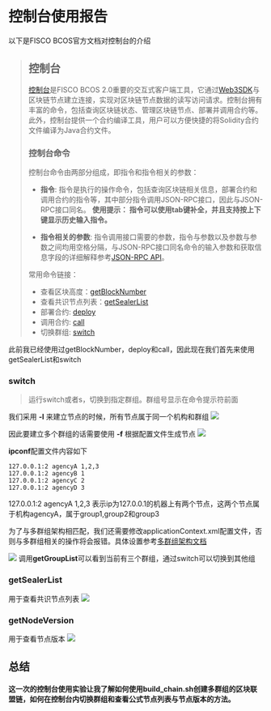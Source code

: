 # 控制台使用报告
以下是FISCO BCOS官方文档对控制台的介绍

>## 控制台
>
>[控制台](https://github.com/FISCO-BCOS/console)是FISCO BCOS 2.0重要的交互式客户端工具，它通过[Web3SDK](../sdk/sdk.md)与区块链节点建立连接，实现对区块链节点数据的读写访问请求。控制台拥有丰富的命令，包括查询区块链状态、管理区块链节点、部署并调用合约等。此外，控制台提供一个合约编译工具，用户可以方便快捷的将Solidity合约文件编译为Java合约文件。
>
>### 控制台命令
>控制台命令由两部分组成，即指令和指令相关的参数：   
>- **指令**: 指令是执行的操作命令，包括查询区块链相关信息，部署合约和调用合约的指令等，其中部分指令调用JSON-RPC接口，因此与JSON-RPC接口同名。 **使用提示： 指令可以使用tab键补全，并且支持按上下键显示历史输入指令。**
>  
>- **指令相关的参数**: 指令调用接口需要的参数，指令与参数以及参数与参数之间均用空格分隔，与JSON-RPC接口同名命令的输入参数和获取信息字段的详细解释参考[JSON-RPC API](../api.md)。
>
>常用命令链接：
>- 查看区块高度：[getBlockNumber](./console.html#getblocknumber)
>- 查看共识节点列表：[getSealerList](./console.html#getsealerlist)
>- 部署合约: [deploy](./console.html#deploy)
>- 调用合约: [call](./console.html#call)
>- 切换群组: [switch](./console.html#switch)

此前我已经使用过getBlockNumber，deploy和call，因此现在我们首先来使用getSealerList和switch

### switch
>运行switch或者s，切换到指定群组。群组号显示在命令提示符前面

我们采用 **-l** 来建立节点的时候，所有节点属于同一个机构和群组
![](https://github.com/marknash666/FiscoBcos-Exercises/blob/master/images/image-for-console/2_kindsofnode.png?raw=true)

因此要建立多个群组的话需要使用 **-f** 根据配置文件生成节点
![](https://github.com/marknash666/FiscoBcos-Exercises/blob/master/images/image-for-console/groups.png?raw=true)

**ipconf**配置文件内容如下
```
127.0.0.1:2 agencyA 1,2,3
127.0.0.1:2 agencyB 1
127.0.0.1:2 agencyC 2
127.0.0.1:2 agencyD 3
```

127.0.0.1:2 agencyA 1,2,3 表示ip为127.0.0.1的机器上有两个节点，这两个节点属于机构agencyA，属于group1,group2和group3

为了与多群组架构相匹配，我们还需要修改applicationContext.xml配置文件，否则与多群组相关的操作将会报错。具体设置参考[多群组架构文档](https://fisco-bcos-documentation.readthedocs.io/zh_CN/latest/docs/tutorial/group_use_cases.html)

![](https://github.com/marknash666/FiscoBcos-Exercises/blob/master/images/image-for-console/switch.png?raw=true)
调用**getGroupList**可以看到当前有三个群组，通过switch可以切换到其他组


### getSealerList
用于查看共识节点列表
![](https://github.com/marknash666/FiscoBcos-Exercises/blob/master/images/image-for-console/getsealerlist.png?raw=true)

### getNodeVersion
用于查看节点版本
![](https://github.com/marknash666/FiscoBcos-Exercises/blob/master/images/image-for-console/getnodeversion.png?raw=true)

## 总结
#### 这一次的控制台使用实验让我了解如何使用build_chain.sh创建多群组的区块联盟链，如何在控制台内切换群组和查看公式节点列表与节点版本的方法。
